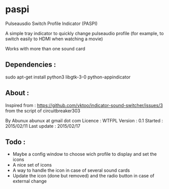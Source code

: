 # paspi
Pulseausdio Switch Profile Indicator (PASPI)

A simple tray indicator to quickly change pulseaudio profile
(for example, to switch easily to HDMI when watching a movie)

 Works with more than one sound card

Dependencies :
--------------
sudo apt-get install python3 libgtk-3-0 python-appindicator

About :
-------
Inspired from : https://github.com/yktoo/indicator-sound-switcher/issues/3
from the script of circuitbreaker303

By Abunux
abunux at gmail dot com
Licence : WTFPL
Version : 0.1
Started : 2015/02/11
Last update : 2015/02/17

Todo :
------
- Maybe a config window to choose wich profile to display and set the icons
- A nice set of icons
- A way to handle the icon in case of several sound cards
- Update the icon (done but removed) and the radio button in case of external change
